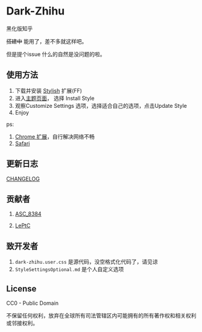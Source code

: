 # Dark-Zhihu

黑化版知乎

~~搭建中~~ 能用了，差不多就这样吧。

但是提个issue 什么的自然是没问题的啦。

## 使用方法

1. 下载并安装 [Stylish](https://addons.mozilla.org/en-US/firefox/addon/stylish/) 扩展(FF)
2. 进入[主题页面](https://userstyles.org/styles/157877/dark-zhihu)， 选择 Install Style
3. 观察Customize Settings 选项，选择适合自己的选项，点击Update Style
4. Enjoy

ps:
1. [Chrome 扩展](https://userstyles.org/)，自行解决网络不畅
2. [Safari](https://mac.softpedia.com/get/Internet-Utilities/Safari-Extensions/Stylish-for-Safari.shtml)

## 更新日志

[CHANGELOG](https://github.com/ASC8384/Dark-Zhihu/blob/master/CHANGELOG.MD)

## 贡献者

1. [ASC_8384](http://ASC8384.top)

2. [LePtC](https://userstyles.org/styles/138553/dark-zhihu-leptc-mod)

## 致开发者

1. `dark-zhihu.user.css` 是源代码，没空格式化代码了，请见谅
2. `StyleSettingsOptional.md` 是个人自定义选项

## License

CC0 - Public Domain

不保留任何权利，放弃在全球所有司法管辖区内可能拥有的所有著作权和相关权利或邻接权利。
